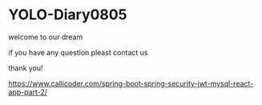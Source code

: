 # YOLO-Diary0805
welcome to our dream 


if you have any question
pleast contact us

thank you!

https://www.callicoder.com/spring-boot-spring-security-jwt-mysql-react-app-part-2/
